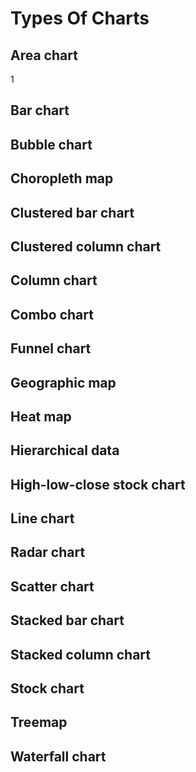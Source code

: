 # Types Of Charts
## Area chart
1
## Bar chart
## Bubble chart
## Choropleth map
## Clustered bar chart
## Clustered column chart
## Column chart
## Combo chart
## Funnel chart
## Geographic map
## Heat map
## Hierarchical data
## High-low-close stock chart
## Line chart
## Radar chart
## Scatter chart
## Stacked bar chart
## Stacked column chart
## Stock chart
## Treemap
## Waterfall chart